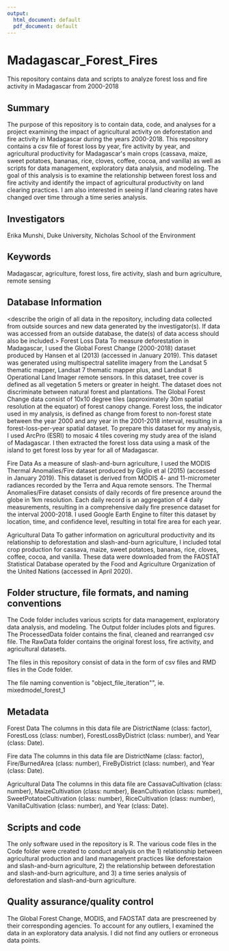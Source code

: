 ```yaml
---
output:
  html_document: default
  pdf_document: default
---
```

# Madagascar_Forest_Fires
This repository contains data and scripts to analyze forest loss and fire activity in Madagascar from 2000-2018


## Summary

The purpose of this repository is to contain data, code, and analyses for a project examining the impact of agricultural activity on deforestation and fire activity in Madagascar during the years 2000-2018. This repository contains a csv file of forest loss by year, fire activity by year, and agricultural productivity for Madagascar's main crops (cassava, maize, sweet potatoes, bananas, rice, cloves, coffee, cocoa, and vanilla) as well as scripts for data management, exploratory data analysis, and modeling. The goal of this analysis is to examine the relationship between forest loss and fire activity and identify the impact of agricultural productivity on land clearing practices. I am also interested in seeing if land clearing rates have changed over time through a time series analysis. 

## Investigators

Erika Munshi, Duke University, Nicholas School of the Environment

## Keywords

Madagascar, agriculture, forest loss, fire activity, slash and burn agriculture, remote sensing

## Database Information

<describe the origin of all data in the repository, including data collected from outside sources and new data generated by the investigator(s). If data was accessed from an outside database, the date(s) of data access should also be included.>
Forest Loss Data
To measure deforestation in Madagascar, I used the Global Forest Change (2000-2018) dataset produced by Hansen et al (2013) (accessed in January 2019). This dataset was generated using multispectral satellite imagery from the Landsat 5 thematic mapper, Landsat 7 thematic mapper plus, and Landsat 8 Operational Land Imager remote sensors. In this dataset, tree cover is defined as all vegetation 5 meters or greater in height. The dataset does not discriminate between natural forest and plantations. The Global Forest Change data consist of 10x10 degree tiles (approximately 30m spatial resolution at the equator) of forest canopy change. Forest loss, the indicator used in my analysis, is defined as change from forest to non-forest state between the year 2000 and any year in the 2001-2018 interval, resulting in a forest-loss-per-year spatial dataset. 
To prepare this dataset for my analysis, I used ArcPro (ESRI) to mosaic 4 tiles covering my study area of the island of Madagascar. I then extracted the forest loss data using a mask of the island to get forest loss by year for all of Madagascar. 

Fire Data
As a measure of slash-and-burn agriculture, I used the MODIS Thermal Anomalies/Fire dataset produced by Giglio et al (2015) (accessed in January 2019). This dataset is derived from MODIS 4- and 11-micrometer radiances recorded by the Terra and Aqua remote sensors. The Thermal Anomalies/Fire dataset consists of daily records of fire presence around the globe in 1km resolution. Each daily record is an aggregation of 4 daily measurements, resulting in a comprehensive daily fire presence dataset for the interval 2000-2018. I used Google Earth Engine to filter this dataset by location, time, and confidence level, resulting in total fire area for each year. 

Agricultural Data
To gather information on agricultural productivity and its relationship to deforestation and slash-and-burn agriculture, I included total crop production for cassava, maize, sweet potatoes, bananas, rice, cloves, coffee, cocoa, and vanilla. These data were downloaded from the FAOSTAT Statistical Database operated by the Food and Agriculture Organization of the United Nations (accessed in April 2020).   

## Folder structure, file formats, and naming conventions 

The Code folder includes various scripts for data management, exploratory data analysis, and modeling. The Output folder includes plots and figures. The ProcessedData folder contains the final, cleaned and rearranged csv file. The RawData folder contains the original forest loss, fire activity, and agricultural datasets. 

The files in this repository consist of data in the form of csv files and RMD files in the Code folder. 

The file naming convention is "object_file_iteration"", ie. mixedmodel_forest_1

## Metadata

Forest Data
The columns in this data file are DistrictName (class: factor), ForestLoss (class: number), ForestLossByDistrict (class: number), and Year (class: Date). 

Fire data
The columns in this data file are DistrictName (class: factor), Fire/BurnedArea (class: number), FireByDistrict (class: number), and Year (class: Date).

Agricultural Data
The columns in this data file are CassavaCultivation (class: number), MaizeCultivation (class: number), BeanCultivation (class: number), SweetPotatoeCultivation (class: number), RiceCultivation (class: number), VanillaCultivation (class: number), and Year (class: Date).

## Scripts and code

The only software used in the repository is R. The various code files in the Code folder were created to conduct analysis on the 1) relationship between agricultural production and land management practices like deforestaion and slash-and-burn agriculture, 2) the relationship between deforestation and slash-and-burn agriculture, and 3) a time series analysis of deforestation and slash-and-burn agriculture.

## Quality assurance/quality control

The Global Forest Change, MODIS, and FAOSTAT data are prescreened by their corresponding agencies. To account for any outliers, I examined the data in an exploratory data analysis. I did not find any outliers or erroneous data points. 


